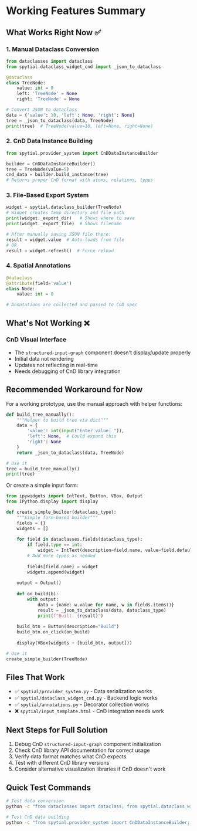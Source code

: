# Working Features Summary

## What Works Right Now ✅

### 1. Manual Dataclass Conversion
```python
from dataclasses import dataclass
from spytial.dataclass_widget_cnd import _json_to_dataclass

@dataclass
class TreeNode:
    value: int = 0
    left: 'TreeNode' = None
    right: 'TreeNode' = None

# Convert JSON to dataclass
data = {'value': 10, 'left': None, 'right': None}
tree = _json_to_dataclass(data, TreeNode)
print(tree)  # TreeNode(value=10, left=None, right=None)
```

### 2. CnD Data Instance Building
```python
from spytial.provider_system import CnDDataInstanceBuilder

builder = CnDDataInstanceBuilder()
tree = TreeNode(value=5)
cnd_data = builder.build_instance(tree)
# Returns proper CnD format with atoms, relations, types
```

### 3. File-Based Export System
```python
widget = spytial.dataclass_builder(TreeNode)
# Widget creates temp directory and file path
print(widget._export_dir)   # Shows where to save
print(widget._export_file)  # Shows filename

# After manually saving JSON file there:
result = widget.value  # Auto-loads from file
# OR
result = widget.refresh()  # Force reload
```

### 4. Spatial Annotations
```python
@dataclass
@attribute(field='value')
class Node:
    value: int = 0

# Annotations are collected and passed to CnD spec
```

## What's Not Working ❌

### CnD Visual Interface
- The `structured-input-graph` component doesn't display/update properly
- Initial data not rendering
- Updates not reflecting in real-time
- Needs debugging of CnD library integration

## Recommended Workaround for Now

For a working prototype, use the manual approach with helper functions:

```python
def build_tree_manually():
    """Helper to build tree via dict"""
    data = {
        'value': int(input("Enter value: ")),
        'left': None,  # Could expand this
        'right': None
    }
    return _json_to_dataclass(data, TreeNode)

# Use it
tree = build_tree_manually()
print(tree)
```

Or create a simple input form:

```python
from ipywidgets import IntText, Button, VBox, Output
from IPython.display import display

def create_simple_builder(dataclass_type):
    """Simple form-based builder"""
    fields = {}
    widgets = []
    
    for field in dataclasses.fields(dataclass_type):
        if field.type == int:
            widget = IntText(description=field.name, value=field.default)
        # Add more types as needed
        
        fields[field.name] = widget
        widgets.append(widget)
    
    output = Output()
    
    def on_build(b):
        with output:
            data = {name: w.value for name, w in fields.items()}
            result = _json_to_dataclass(data, dataclass_type)
            print(f"Built: {result}")
    
    build_btn = Button(description="Build")
    build_btn.on_click(on_build)
    
    display(VBox(widgets + [build_btn, output]))

# Use it
create_simple_builder(TreeNode)
```

## Files That Work

- ✅ `spytial/provider_system.py` - Data serialization works
- ✅ `spytial/dataclass_widget_cnd.py` - Backend logic works
- ✅ `spytial/annotations.py` - Decorator collection works
- ❌ `spytial/input_template.html` - CnD integration needs work

## Next Steps for Full Solution

1. Debug CnD `structured-input-graph` component initialization
2. Check CnD library API documentation for correct usage
3. Verify data format matches what CnD expects
4. Test with different CnD library versions
5. Consider alternative visualization libraries if CnD doesn't work

## Quick Test Commands

```bash
# Test data conversion
python -c "from dataclasses import dataclass; from spytial.dataclass_widget_cnd import _json_to_dataclass; dataclass(class T: v:int=0); print(_json_to_dataclass({'v':42}, T))"

# Test CnD data building
python -c "from spytial.provider_system import CnDDataInstanceBuilder; from dataclasses import dataclass; dataclass(class T: v:int=0); print(CnDDataInstanceBuilder().build_instance(T()))"
```
